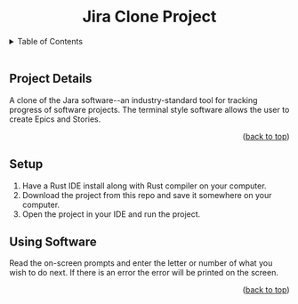 <a id="readme-top"></a>

<!-- Project Title -->
<br>
<div>
    <h1 style="text-align:center">Jira Clone Project</h1>
</div>

<!-- Table of Contents -->
<details>
    <summary>Table of Contents</summary>
    <ol>
        <li><a href="#project-details">project-details</a></li>
        <li><a href="#using-software">using-software</a></li>
    </ol>
</details>
<br>

<!-- Project Details -->
## Project Details
A clone of the Jara software--an industry-standard tool for tracking progress of software projects. The
terminal style software allows the user to create Epics and Stories.

<p align="right">(<a href="#readme-top">back to top</a>)</p>

<!-- Setup -->
## Setup
1. Have a Rust IDE install along with Rust compiler on your computer.
2. Download the project from this repo and save it somewhere on your computer.
3. Open the project in your IDE and run the project.

<!-- Using Software -->
## Using Software
Read the on-screen prompts and enter the letter or number of what you wish to do next. If there is an error the error
will be printed on the screen.

<p align="right">(<a href="#readme-top">back to top</a>)</p>